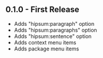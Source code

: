 ## 0.1.0 - First Release
* Adds "hipsum:paragraph" option
* Adds "hipsum:paragraphs" option
* Adds "hipsum:sentence" option
* Adds context menu items
* Adds package menu items
